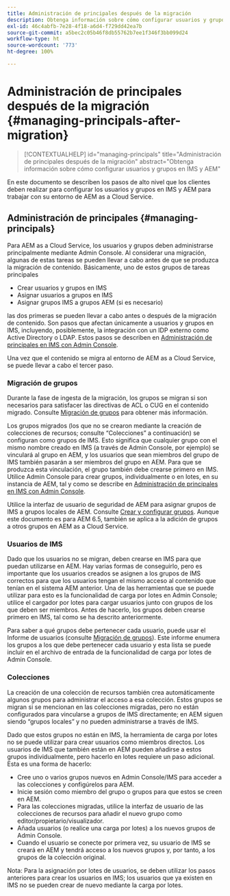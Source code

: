 ```yaml
---
title: Administración de principales después de la migración
description: Obtenga información sobre cómo configurar usuarios y grupos en IMS y AEM
exl-id: 46c4abfb-7e28-4f18-a6d4-f729dd42ea7b
source-git-commit: a5bec2c05b46f8db55762b7ee1f346f3bb099d24
workflow-type: ht
source-wordcount: '773'
ht-degree: 100%

---
```


# Administración de principales después de la migración {#managing-principals-after-migration}

>[!CONTEXTUALHELP]
>id="managing-principals"
>title="Administración de principales después de la migración"
>abstract="Obtenga información sobre cómo configurar usuarios y grupos en IMS y AEM"

En este documento se describen los pasos de alto nivel que los clientes deben realizar para configurar los usuarios y grupos en IMS y AEM para trabajar con su entorno de AEM as a Cloud Service.

## Administración de principales {#managing-principals}

Para AEM as a Cloud Service, los usuarios y grupos deben administrarse principalmente mediante Admin Console. Al considerar una migración, algunas de estas tareas se pueden llevar a cabo antes de que se produzca la migración de contenido.  Básicamente, uno de estos grupos de tareas principales

* Crear usuarios y grupos en IMS
* Asignar usuarios a grupos en IMS
* Asignar grupos IMS a grupos AEM (si es necesario)

las dos primeras se pueden llevar a cabo antes o después de la migración de contenido.  Son pasos que afectan únicamente a usuarios y grupos en IMS, incluyendo, posiblemente, la integración con un IDP externo como Active Directory o LDAP.  Estos pasos se describen en [Administración de principales en IMS con Admin Console](/help/journey-migration/managing-principals.md).

Una vez que el contenido se migra al entorno de AEM as a Cloud Service, se puede llevar a cabo el tercer paso.

### Migración de grupos

Durante la fase de ingesta de la migración, los grupos se migran si son necesarios para satisfacer las directivas de ACL o CUG en el contenido migrado.  Consulte [Migración de grupos](/help/journey-migration/content-transfer-tool/using-content-transfer-tool/group-migration.md) para obtener más información.

Los grupos migrados (los que no se crearon mediante la creación de colecciones de recursos; consulte “Colecciones” a continuación) se configuran como grupos de IMS.  Esto significa que cualquier grupo con el mismo nombre creado en IMS (a través de Admin Console, por ejemplo) se vinculará al grupo en AEM, y los usuarios que sean miembros del grupo de IMS también pasarán a ser miembros del grupo en AEM.  Para que se produzca esta vinculación, el grupo también debe crearse primero en IMS.  Utilice Admin Console para crear grupos, individualmente o en lotes, en su instancia de AEM, tal y como se describe en [Administración de principales en IMS con Admin Console](/help/journey-migration/managing-principals.md).

Utilice la interfaz de usuario de seguridad de AEM para asignar grupos de IMS a grupos locales de AEM.  Consulte [Crear y configurar grupos](https://experienceleague.adobe.com/es/docs/experience-manager-65/content/forms/administrator-help/setup-organize-users/creating-configuring-groups#edit-a-group).  Aunque este documento es para AEM 6.5, también se aplica a la adición de grupos a otros grupos en AEM as a Cloud Service.

### Usuarios de IMS

Dado que los usuarios no se migran, deben crearse en IMS para que puedan utilizarse en AEM.  Hay varias formas de conseguirlo, pero es importante que los usuarios creados se asignen a los grupos de IMS correctos para que los usuarios tengan el mismo acceso al contenido que tenían en el sistema AEM anterior.  Una de las herramientas que se puede utilizar para esto es la funcionalidad de carga por lotes en Admin Console; utilice el cargador por lotes para cargar usuarios junto con grupos de los que deben ser miembros.  Antes de hacerlo, los grupos deben crearse primero en IMS, tal como se ha descrito anteriormente.

Para saber a qué grupos debe pertenecer cada usuario, puede usar el Informe de usuarios (consulte [Migración de grupos](/help/journey-migration/content-transfer-tool/using-content-transfer-tool/group-migration.md)).  Este informe enumera los grupos a los que debe pertenecer cada usuario y esta lista se puede incluir en el archivo de entrada de la funcionalidad de carga por lotes de Admin Console.

### Colecciones

La creación de una colección de recursos también crea automáticamente algunos grupos para administrar el acceso a esa colección.  Estos grupos se migran si se mencionan en las colecciones migradas, pero no están configurados para vincularse a grupos de IMS directamente; en AEM siguen siendo “grupos locales” y no pueden administrarse a través de IMS.

Dado que estos grupos no están en IMS, la herramienta de carga por lotes no se puede utilizar para crear usuarios como miembros directos.  Los usuarios de IMS que también están en AEM pueden añadirse a estos grupos individualmente, pero hacerlo en lotes requiere un paso adicional.  Esta es una forma de hacerlo:
* Cree uno o varios grupos nuevos en Admin Console/IMS para acceder a las colecciones y configúrelos para AEM.
* Inicie sesión como miembro del grupo o grupos para que estos se creen en AEM.
* Para las colecciones migradas, utilice la interfaz de usuario de las colecciones de recursos para añadir el nuevo grupo como editor/propietario/visualizador.
* Añada usuarios (o realice una carga por lotes) a los nuevos grupos de Admin Console.
* Cuando el usuario se conecte por primera vez, su usuario de IMS se creará en AEM y tendrá acceso a los nuevos grupos y, por tanto, a los grupos de la colección original.

Nota: Para la asignación por lotes de usuarios, se deben utilizar los pasos anteriores para crear los usuarios en IMS; los usuarios que ya existen en IMS no se pueden crear de nuevo mediante la carga por lotes.
